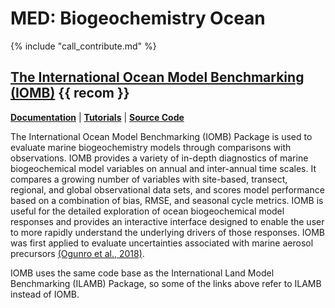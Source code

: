 
# MED: Biogeochemistry Ocean

{% include "call_contribute.md" %}

## [The International Ocean Model Benchmarking (IOMB)][IOMB-web]  {{ recom }}

[**Documentation**][ilamb-doc] |
[**Tutorials**][ilamb-tutorial] | 
[**Source Code**][ilamb-source]

The International Ocean Model Benchmarking (IOMB) Package is used to evaluate marine biogeochemistry models through comparisons with observations. IOMB provides a variety of in-depth diagnostics of marine biogeochemical model variables on annual and inter-annual time scales. It compares a growing number of variables with site-based, transect, regional, and global observational data sets, and scores model performance based on a combination of bias, RMSE, and seasonal cycle metrics. IOMB is useful for the detailed exploration of ocean biogeochemical model responses and provides an interactive interface designed to enable the user to more rapidly understand the underlying drivers of those responses. IOMB was first applied to evaluate uncertainties associated with marine aerosol precursors [(Ogunro et al., 2018)](https://www.mdpi.com/2073-4433/9/5/184).

IOMB uses the same code base as the International Land Model Benchmarking (ILAMB) Package, so some of the links above refer to ILAMB instead of IOMB.

[IOMB-web]: https://cmec.llnl.gov/iomb.html
[ilamb-doc]: https://www.ilamb.org/doc/index.html
[ilamb-tutorial]: https://www.ilamb.org/doc/tutorial.html
[ilamb-source]: https://github.com/rubisco-sfa/ILAMB